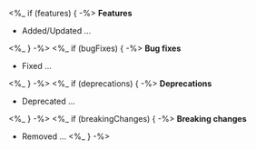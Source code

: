 <%_ if (features) { -%>
**Features**

- Added/Updated ...

<%_ } -%>
<%_ if (bugFixes) { -%>
**Bug fixes**

- Fixed ...

<%_ } -%>
<%_ if (deprecations) { -%>
**Deprecations**

- Deprecated ...

<%_ } -%>
<%_ if (breakingChanges) { -%>
**Breaking changes**

- Removed ...
<%_ } -%>
